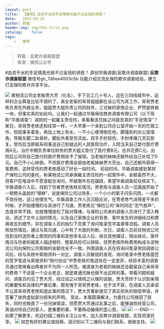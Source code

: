 ```yaml
---
layout:	post
title:	【案例】血浓于水的手足情竟也抵不过金钱的诱惑？
date:	2021-03-25
author:	转载
header-img:	img/the-first.png
catalog:	false
tags:
	-	案例
---
```


<blockquote><p>转载：反欺诈调查联盟<br>
来源：微信公众号</p></blockquote>

#血浓于水的手足情竟也抵不过金钱的诱惑？
原创华盾调查[反欺诈调查联盟]
**反欺诈调查联盟**
微信号gh_7d6ee4003c5b
功能介绍交流反保险欺诈调查经验，建立打击保险欺诈共享平台。

![]({{site.baseurl}}/postimg/L6usUGPiatBQGNaom5xd6FVpO3aUMvjZvAGKBF8Iflan0jgoksusC0ZRrrlrBxtVCJZU7HHeHZycCK3hQK5oQ7A.png)
某物流公司女老板贾大芳（化名），手下员工几十号人，这在三四线城市中，这样的企业算是比较不错的了，美女老板的哥哥姐姐都在该公司为其工作，哥哥贾老练负责在外跑业务，姐姐贾大姐负责公司的财务，三兄妹的家族企业，俨然是铁板一块，但事实真的如此吗，让我们一起通过华盾保信商务调查有限公司（以下简称“华盾调查”）减损的一起雇主责任险，来看看该兄妹之间是否真的“手足情深”？
某日，哥哥贾老练还和往常一样，一大早第一个来到公司办公室开始一天的忙碌工作，但因事多着急，再加上地上有水，一不小心便滑倒在地，脚撞到的办公室墙角，导致左脚二趾骨折，脚趾外表受伤流血，双手手肘轻伤，手肘疼痛几天后恢复。受伤后当即联系同事送自己到就近的人民医院治疗，入院当天自己垫付医疗费用A元，治疗中期负责单位财务的贾大姐又垫付了医疗费B元，总共花费C元。出院后公司将自己垫付的医疗费用给予了报销，当老板的妹妹还额外给自己补偿了D元。自己不小心摔倒，不但医疗费用全部由老板妹妹贾大芳出，自己还额外获得一笔费用，这样受伤的贾老练感动了好长一段时间。
前段时间，华盾调查接到某财产保险公司的委托，称某物流公司承保雇主责任险的一起案件中，金额虽然不大，但客户在电话中不愿意配合询问，怀疑案件存在蹊跷，希望华盾调查前往核实下。华盾调查介入后，找到了伤者贾老练核实情况，贾老练与调查人员一见面就开始了一顿劈头盖脸的“理麻”，说是保险公司过场多，一个小小的案子问东问西，一点都不信任他，这让他很生气。华盾调查工作人员沉稳应对，在贾老练气消得差不多的时候，才开始慢慢的与其进行了沟通，贾老练见“保险公司”来的同志“忍气吞声”，态度非常不错，也就慢慢放松了敌对情绪，与保险公司来的调查人员进行了深入畅谈，讲述了文中上段的情况，以及自己家族企业的背景、案件发生的详细经过和费用收支的细节，并在调查人员的指引下完善了询问笔录签字盖章等流程。调查人员核验伤情后，通过与其沟通，心中有了大致的判断。次日，调查人员前往物流公司找到当时送伤者上医院的同事和其他多名证人后，结合其他辅证，得出结论，案件情况与伤者和报案人描述相符，整案风险可以排除，但贾老练所称费用构成与该物流公司向保险公司索赔的金额完全不一致。外围调查人员在将询问笔录带回调查公司后，经与系统中索赔资料一对比，调查人员敏锐的发现，询问笔录中贾老练面签的签字笔迹与索赔资料“赔付协议”中贾老练的笔迹存在一定差异，经验丰富的调查员通过笔锋看出两者并不为同一人所签。难道身为老板的妹妹还会截留自己亲哥哥的费用？不说是一个企业老总，就是普通兄妹也做不出这样的事。带着问题和疑问，调查员约见了贾大芳，经过动之以情晓之以理的说服，贾大芳终于认识到亲情的重要性和法律的严重后果，既有愧于哥哥贾老练，也于法不容，在调查人员承诺不让其哥哥贾老练知道此事的情况下，贾大芳重新提交了真实损失的赔偿申请，并签署了放弃虚拟部分损失的声明。
至此，本案圆满解决，为委托公司挽回了损失，同时也挽救了一份兄妹情谊，但愿贾大芳通过此事之后，能够诚信经营公司，真诚对待自己的家人，更重要的事，不要再动骗保的歪心思。
![]({{site.baseurl}}/postimg/L6usUGPiatBSs5Yxdp5NU9dpdqWanE7Mq7XpTo0mwlia1gia9NNFGTRYKdpVvrK2KgpAPictg52F8U9sicXI1jQ1dzA.jpeg)
![]({{site.baseurl}}/postimg/L6usUGPiatBRHiaTnBLKdskSP3wYDcZtJf2f60h3UdpFM6GSwK7CCH2tbN5oylMEt626eF9adsGd1vhInpcsALqA.png)
\---END---
如需了解更多，欢迎扫描二维码关注公众号，加入反欺诈调查联盟，实现资源共享。
![]({{site.baseurl}}/postimg/L6usUGPiatBSs5Yxdp5NU9dpdqWanE7MqCqBlT3XLvPJX3Gf5uyzzsibZ3VPBdLY8ianrrF0435iblVibnnsnhQtsrA.png)
如您有好的建议或投稿，请识别以下二维码与我们联系，谢谢支持。
![]({{site.baseurl}}/postimg/L6usUGPiatBSs5Yxdp5NU9dpdqWanE7MqYb9n6jCLpxmhRibvYPhBANA3vIEcXaJUFdicjQialft2McicOcAlMC1W0g.png)
